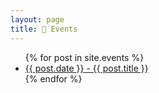 ```yaml
---
layout: page
title: 📅 Events
---
```

<ul>
  {% for post in site.events %}
    <li>
      <a href=".{{ post.url }}">{{ post.date }} - {{ post.title }}</a>
    </li>
  {% endfor %}
</ul>
